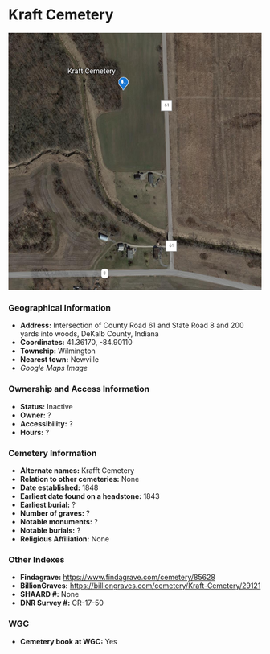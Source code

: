 # Kraft Cemetery

![Kraft Cemetery on Google Earth](https://github.com/FyoAtEPL/DeKalbCemeteries/blob/main/images/mapImages/KraftEarth.png "Kraft Cemetery on Google Earth")

### Geographical Information
- **Address:**  Intersection of County Road 61 and State Road 8 and 200 yards into woods, DeKalb County, Indiana
- **Coordinates:** 41.36170, -84.90110
- **Township:** Wilmington
- **Nearest town:** Newville
- *Google Maps Image*

### Ownership and Access Information
- **Status:** Inactive
- **Owner:** ?
- **Accessibility:** ?
- **Hours:** ?

### Cemetery Information
- **Alternate names:** Krafft Cemetery
- **Relation to other cemeteries:** None
- **Date established:** 1848
- **Earliest date found on a headstone:** 1843
- **Earliest burial:** ?
- **Number of graves:** ?
- **Notable monuments:** ?
- **Notable burials:** ?
- **Religious Affiliation:** None

### Other Indexes
- **Findagrave:** https://www.findagrave.com/cemetery/85628 
- **BillionGraves:** https://billiongraves.com/cemetery/Kraft-Cemetery/29121
- **SHAARD #:** None
- **DNR Survey #:** CR-17-50


### WGC
- **Cemetery book at WGC:** Yes
